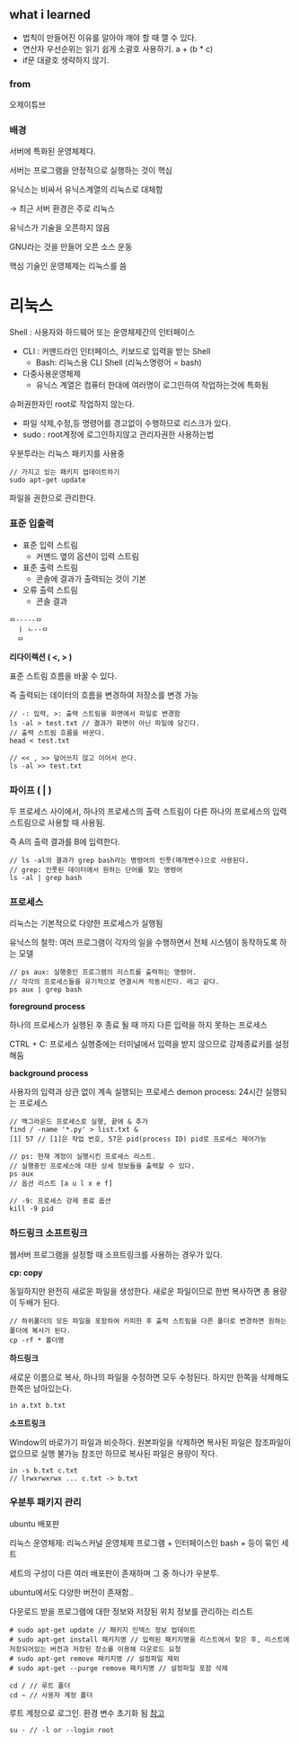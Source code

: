 ## what i learned
- 법칙이 만들어진 이유를 알아야 깨야 할 때 깰 수 있다.
- 연산자 우선순위는 읽기 쉽게 소괄호 사용하기. a + (b * c)
- if문 대괄호 생략하지 않기.

### from
오제이튜브

### 배경

서버에 특화된 운영체제다.

서버는 프로그램을 안정적으로 실행하는 것이 핵심

유닉스는 비싸서 유닉스계열의 리눅스로 대체함

→ 최근 서버 환경은 주로 리눅스

유닉스가 기술을 오픈하지 않음

GNU라는 것을 만들어 오픈 소스 운동

핵심 기술인 운영체제는 리눅스를 씀

# 리눅스

Shell : 사용자와 하드웨어 또는 운영체제간의 인터페이스

- CLI : 커맨드라인 인터페이스, 키보드로 입력을 받는 Shell
    - Bash: 리눅스용 CLI Shell (리눅스명령어 = bash)
- 다중사용운영체제
    - 유닉스 계열은 컴퓨터 한대에 여러명이 로그인하여 작업하는것에 특화됨

슈퍼권한자인 root로 작업하지 않는다.

- 파일 삭제,수정,등 명령어를 경고없이 수행하므로 리스크가 있다.
- sudo : root계정에 로그인하지않고 관리자권한 사용하는법

우분투라는 리눅스 패키지를 사용중

```tsx
// 가지고 있는 패키지 업데이트하기
sudo apt-get update
```

파일을 권한으로 관리한다.

 

### 표준 입출력

- 표준 입력 스트림
    - 커맨드 옆의 옵션이 입력 스트림
- 표준 출력 스트림
    - 콘솔에 결과가 출력되는 것이 기본
- 오류 출력 스트림
    - 콘솔 결과

```tsx
ㅁ-----ㅁ
  ㅣ ㄴ--ㅁ
  ㅁ
```

**리다이렉션 ( <, > )**

표준 스트림 흐름을 바꿀 수 있다.

즉 출력되는 데이터의 흐름을 변경하여 저장소를 변경 가능

```tsx
// -: 입력, >: 출력 스트림을 화면에서 파일로 변경함
ls -al > test.txt // 결과가 화면이 아닌 파일에 담긴다.
// 출력 스트림 흐름을 바꾼다.
head < test.txt
```

```tsx
// << , >> 덮어쓰지 않고 이어서 쓴다.
ls -al >> test.txt
```

### 파이프 ( | )

두 프로세스 사이에서, 하나의 프로세스의 출력 스트림이 다른 하나의 프로세스의 입력 스트림으로 사용할 때 사용됨.

즉 A의 출력 결과를 B에 입력한다.

```tsx
// ls -al의 결과가 grep bash라는 명령어의 인풋(매개변수)으로 사용된다.
// grep: 인풋된 데이터에서 원하는 단어를 찾는 명령어
ls -al | grep bash
```

### 프로세스

리눅스는 기본적으로 다양한 프로세스가 실행됨

유닉스의 철학: 여러 프로그램이 각자의 일을 수행하면서 전체 시스템이 동작하도록 하는 모델

```tsx
// ps aux: 실행중인 프로그램의 리스트를 출력하는 명령어.
// 각각의 프로세스들을 유기적으로 연결시켜 작동시킨다. 레고 같다.
ps aux | grep bash
```

**foreground process**

하나의 프로세스가 실행된 후 종료 될 때 까지 다른 입력을 하지 못하는 프로세스

CTRL + C: 프로세스 실행중에는 터미널에서 입력을 받지 않으므로 강제종료키를 설정해둠

**background process**

사용자의 입력과 상관 없이 계속 실행되는 프로세스
demon process: 24시간 실행되는 프로세스

```tsx
// 백그라운드 프로세스로 실행, 끝에 & 추가
find / -name '*.py' > list.txt &
[1] 57 // [1]은 작업 번호, 57은 pid(process ID) pid로 프로세스 제어가능
```

```tsx
// ps: 현재 계정이 실행시킨 프로세스 리스트.
// 실행중인 프로세스에 대한 상세 정보들을 출력할 수 있다.
ps aux
// 옵션 리스트 [a u l x e f]
```

```tsx
// -9: 프로세스 강제 종료 옵션 
kill -9 pid
```

### 하드링크 소프트링크

웹서버 프로그램을 설정할 때 소프트링크를 사용하는 경우가 있다.

**cp: copy**

동일하지만 완전히 새로운 파일을 생성한다.
새로운 파일이므로 한번 복사하면 총 용량이 두배가 된다.

```tsx
// 하위폴더의 모든 파일을 포함하여 카피한 후 출력 스트림을 다른 폴더로 변경하면 원하는 폴더에 복사가 된다.
cp -rf * 폴더명
```

**하드링크**

새로운 이름으로 복사, 하나의 파일을 수정하면 모두 수정된다.
하지만 한쪽을 삭제해도 한쪽은 남아있는다.

```tsx
in a.txt b.txt
```

**소프트링크**

Window의 바로가기 파일과 비슷하다.
원본파일을 삭제하면 복사된 파일은 참조파일이 없으므로 실행 불가능
참조만 하므로 복사된 파일은 용량이 작다.

```tsx
in -s b.txt c.txt
// lrwxrwxrwx ... c.txt -> b.txt
```

### 우분투 패키지 관리

ubuntu 배포판

리눅스 운영체제: 리눅스커널 운영체제 프로그램 + 인터페이스인 bash + 등이 묶인 세트

세트의 구성이 다른 여러 배포판이 존재하며 그 중 하나가 우분투.

ubuntu에서도 다양한 버전이 존재함..

다운로드 받을 프로그램에 대한 정보와 저장된 위치 정보를 관리하는 리스트

```tsx
# sudo apt-get update // 패키지 인덱스 정보 업데이트
# sudo apt-get install 패키지명 // 입력된 패키지명을 리스트에서 찾은 후, 리스트에 저장되어있는 버전과 저장된 장소를 이용해 다운로드 요청
# sudo apt-get remove 패키지명 // 설정파일 제외
# sudo apt-get --purge remove 패키지명 // 설정파일 포함 삭제
```

```tsx
cd / // 루트 폴더
cd ~ // 사용자 계정 폴더
```
루트 계정으로 로그인. 환경 변수 초기화 됨
[참고](https://storycompiler.tistory.com/44)
```tsx
su - // -l or --login root
```
